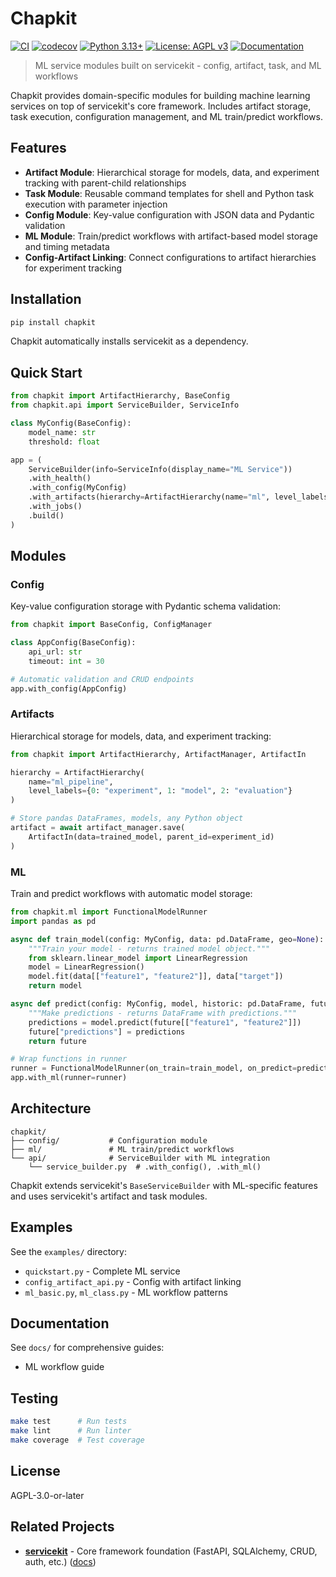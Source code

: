 # Chapkit

[![CI](https://github.com/dhis2-chap/chapkit/actions/workflows/ci.yml/badge.svg)](https://github.com/dhis2-chap/chapkit/actions/workflows/ci.yml)
[![codecov](https://codecov.io/gh/dhis2-chap/chapkit/branch/main/graph/badge.svg)](https://codecov.io/gh/dhis2-chap/chapkit)
[![Python 3.13+](https://img.shields.io/badge/python-3.13+-blue.svg)](https://www.python.org/downloads/)
[![License: AGPL v3](https://img.shields.io/badge/License-AGPL_v3-blue.svg)](https://www.gnu.org/licenses/agpl-3.0)
[![Documentation](https://img.shields.io/badge/docs-mkdocs-blue.svg)](https://dhis2-chap.github.io/chapkit/)

> ML service modules built on servicekit - config, artifact, task, and ML workflows

Chapkit provides domain-specific modules for building machine learning services on top of servicekit's core framework. Includes artifact storage, task execution, configuration management, and ML train/predict workflows.

## Features

- **Artifact Module**: Hierarchical storage for models, data, and experiment tracking with parent-child relationships
- **Task Module**: Reusable command templates for shell and Python task execution with parameter injection
- **Config Module**: Key-value configuration with JSON data and Pydantic validation
- **ML Module**: Train/predict workflows with artifact-based model storage and timing metadata
- **Config-Artifact Linking**: Connect configurations to artifact hierarchies for experiment tracking

## Installation

```bash
pip install chapkit
```

Chapkit automatically installs servicekit as a dependency.

## Quick Start

```python
from chapkit import ArtifactHierarchy, BaseConfig
from chapkit.api import ServiceBuilder, ServiceInfo

class MyConfig(BaseConfig):
    model_name: str
    threshold: float

app = (
    ServiceBuilder(info=ServiceInfo(display_name="ML Service"))
    .with_health()
    .with_config(MyConfig)
    .with_artifacts(hierarchy=ArtifactHierarchy(name="ml", level_labels={0: "model"}))
    .with_jobs()
    .build()
)
```

## Modules

### Config

Key-value configuration storage with Pydantic schema validation:

```python
from chapkit import BaseConfig, ConfigManager

class AppConfig(BaseConfig):
    api_url: str
    timeout: int = 30

# Automatic validation and CRUD endpoints
app.with_config(AppConfig)
```

### Artifacts

Hierarchical storage for models, data, and experiment tracking:

```python
from chapkit import ArtifactHierarchy, ArtifactManager, ArtifactIn

hierarchy = ArtifactHierarchy(
    name="ml_pipeline",
    level_labels={0: "experiment", 1: "model", 2: "evaluation"}
)

# Store pandas DataFrames, models, any Python object
artifact = await artifact_manager.save(
    ArtifactIn(data=trained_model, parent_id=experiment_id)
)
```

### ML

Train and predict workflows with automatic model storage:

```python
from chapkit.ml import FunctionalModelRunner
import pandas as pd

async def train_model(config: MyConfig, data: pd.DataFrame, geo=None):
    """Train your model - returns trained model object."""
    from sklearn.linear_model import LinearRegression
    model = LinearRegression()
    model.fit(data[["feature1", "feature2"]], data["target"])
    return model

async def predict(config: MyConfig, model, historic: pd.DataFrame, future: pd.DataFrame, geo=None):
    """Make predictions - returns DataFrame with predictions."""
    predictions = model.predict(future[["feature1", "feature2"]])
    future["predictions"] = predictions
    return future

# Wrap functions in runner
runner = FunctionalModelRunner(on_train=train_model, on_predict=predict)
app.with_ml(runner=runner)
```

## Architecture

```
chapkit/
├── config/           # Configuration module
├── ml/               # ML train/predict workflows
└── api/              # ServiceBuilder with ML integration
    └── service_builder.py  # .with_config(), .with_ml()
```

Chapkit extends servicekit's `BaseServiceBuilder` with ML-specific features and uses servicekit's artifact and task modules.

## Examples

See the `examples/` directory:

- `quickstart.py` - Complete ML service
- `config_artifact_api.py` - Config with artifact linking
- `ml_basic.py`, `ml_class.py` - ML workflow patterns

## Documentation

See `docs/` for comprehensive guides:

- ML workflow guide

## Testing

```bash
make test      # Run tests
make lint      # Run linter
make coverage  # Test coverage
```

## License

AGPL-3.0-or-later

## Related Projects

- **[servicekit](https://github.com/winterop-com/servicekit)** - Core framework foundation (FastAPI, SQLAlchemy, CRUD, auth, etc.) ([docs](https://winterop-com.github.io/servicekit))
